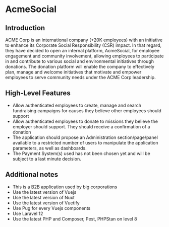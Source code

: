 # AcmeSocial

## Introduction

ACME Corp is an international company (+20K employees) with an initiative to enhance
its Corporate Social Responsibility (CSR) impact. In that regard, they have decided to
open an internal platform, AcmeSocial, for employee engagement and community involvement,
allowing employees to participate in and contribute to various social and environmental
initiatives through donations. The donation platform will enable the company to
effectively plan, manage and welcome initiatives that motivate and empower employees
to serve community needs under the ACME Corp leadership.


## High-Level Features

- Allow authenticated employees to create, manage and search fundraising campaigns for causes they believe other employees should support
- Allow authenticated employees to donate to missions they believe the employer should support. They should receive a confirmation of a donation
- The application should propose an Administration section/page/panel available to a restricted number of users to manipulate the application parameters, as well as dashboards.
- The Payment System(s) used has not been chosen yet and will be subject to a last minute decision.


## Additional notes

- This is a B2B application used by big corporations
- Use the latest version of Vuejs
- Use the latest version of Nuxt
- Use the latest version of Vuetify
- Use Pug for every Vuejs components
- Use Laravel 12
- Use the latest PHP and Composer, Pest, PHPStan on level 8